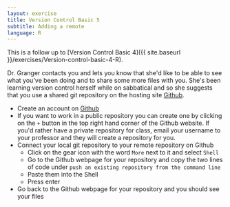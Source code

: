 ```yaml
---
layout: exercise
title: Version Control Basic 5
subtitle: Adding a remote
language: R
---
```


This is a follow up to
[Version Control Basic 4]({{ site.baseurl }}/exercises/Version-control-basic-4-R).

Dr. Granger contacts you and lets you know that she'd like to be able to see
what you've been doing and to share some more files with you. She's been
learning version control herself while on sabbatical and so she suggests that
you use a shared git repository on the hosting site [Github](https://github.com).

* Create an account on [Github](https://github.com)
* If you want to work in a public repository you can create one by clicking on
  the `+` button in the top right hand corner of the Github website. If you'd
  rather have a private repository for class, email your username to your
  professor and they will create a repository for you.
* Connect your local git repository to your remote repository on Github
    * Click on the gear icon with the word `More` next to it and select `Shell`
    * Go to the Github webpage for your repository and copy the two lines of
    code under `push an existing repository from the command line`
    * Paste them into the Shell
	* Press enter
* Go back to the Github webpage for your repository and you should see your
  files
